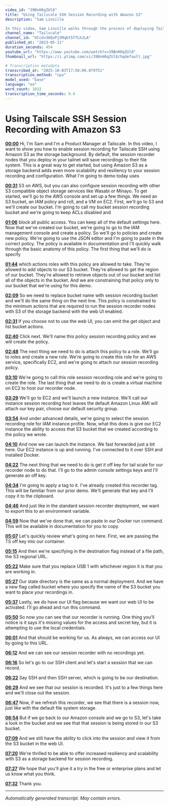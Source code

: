 ```yaml
---
video_id: "39BnH0qZUl8"
title: "Using Tailscale SSH Session Recording with Amazon S3"
description: "Sam Linville 

In this video, Sam Linville walks through the process of deploying Tailscale SSH session recording with S3 as a storage backend. Using S3 as a storage backend gives your session recordi..."
channel_name: "Tailscale"
channel_id: "UCcdv38QxPjSMqbt5ffLhJLA"
published_at: "2023-05-11"
duration_seconds: 454
youtube_url: "https://www.youtube.com/watch?v=39BnH0qZUl8"
thumbnail_url: "https://i.ytimg.com/vi/39BnH0qZUl8/hqdefault.jpg"

# Transcription metadata
transcribed_at: "2025-10-03T17:50:09.879751"
transcription_method: "cpu"
model_used: "base"
language: "en"
word_count: 1032
transcription_time_seconds: 9.4
---
```


# Using Tailscale SSH Session Recording with Amazon S3

**[00:00](https://youtube.com/watch?v=39BnH0qZUl8&t=0s)** Hi, I'm Sam and I'm a Product Manager at Tailscale. In this video, I want to show you how to enable session recording for Tailscale SSH using Amazon S3 as the storage background. By default, the session recorder nodes that you deploy in your tailnet will save recordings to their file system. This is a great way to get started, but using Amazon S3 as a storage backend adds even more scalability and resiliency to your session recording and configuration. What I'm going to demo today uses

**[00:31](https://youtube.com/watch?v=39BnH0qZUl8&t=31s)** S3 on AWS, but you can also configure session recording with other S3 compatible object storage services like Wasabi or Minayo. To get started, we'll go to the AWS console and set up a few things. We need an S3 bucket, an IAM policy and roll, and a VM on EC2. First, we'll go to S3 and we'll create our bucket. I'm going to call my bucket session recording bucket and we're going to keep ACLs disabled and

**[01:06](https://youtube.com/watch?v=39BnH0qZUl8&t=66s)** block all public access. You can keep all of the default settings here. Now that we've created our bucket, we're going to go to the IAM management console and create a policy. So we'll go to policies and create new policy. We're going to use the JSON editor and I'm going to paste in the correct policy. The policy is available in documentation and I'll quickly walk through the basic anatomy of this policy. The first thing that we'll do is specify

**[01:44](https://youtube.com/watch?v=39BnH0qZUl8&t=104s)** which actions roles with this policy are allowed to take. They're allowed to add objects to our S3 bucket. They're allowed to get the region of our bucket. They're allowed to retrieve objects out of our bucket and list all of the objects in the bucket. And we are constraining that policy only to our bucket that we're using for this demo.

**[02:09](https://youtube.com/watch?v=39BnH0qZUl8&t=129s)** So we need to replace bucket name with session recording bucket and we'll do the same thing on the next line. This policy is constrained to the minimum actions that are required to run the session recorder nodes with S3 of the storage backend with the web UI enabled.

**[02:31](https://youtube.com/watch?v=39BnH0qZUl8&t=151s)** If you choose not to use the web UI, you can emit the get object and list bucket actions.

**[02:40](https://youtube.com/watch?v=39BnH0qZUl8&t=160s)** Click next. We'll name this policy session recording policy and we will create the policy.

**[02:48](https://youtube.com/watch?v=39BnH0qZUl8&t=168s)** The next thing we need to do is attach this policy to a role. We'll go to roles and create a new role. We're going to create this role for an AWS service, specifically EC2, and we're going to attach our session recording policy.

**[03:10](https://youtube.com/watch?v=39BnH0qZUl8&t=190s)** We're going to call this role session recording role and we're going to create the role. The last thing that we need to do is create a virtual machine on EC2 to host our recorder node.

**[03:29](https://youtube.com/watch?v=39BnH0qZUl8&t=209s)** We'll go to EC2 and we'll launch a new instance. We'll call our instance session recording host leaves the default Amazon Linux AMI will attach our key pair, choose our default security group.

**[03:54](https://youtube.com/watch?v=39BnH0qZUl8&t=234s)** And under advanced details, we're going to select the session recording role for IAM instance profile. Now, what this does is give our EC2 instance the ability to access that S3 bucket that we created according to the policy we wrote.

**[04:10](https://youtube.com/watch?v=39BnH0qZUl8&t=250s)** And now we can launch the instance. We fast forwarded just a bit here. Our EC2 instance is up and running. I've connected to it over SSH and installed Docker.

**[04:22](https://youtube.com/watch?v=39BnH0qZUl8&t=262s)** The next thing that we need to do is get it off key for tail scale for our recorder node to do that. I'll go to the admin console settings keys and I'll generate an off key.

**[04:34](https://youtube.com/watch?v=39BnH0qZUl8&t=274s)** I'm going to apply a tag to it. I've already created this recorder tag. This will be familiar from our prior demo. We'll generate that key and I'll copy it to the clipboard.

**[04:46](https://youtube.com/watch?v=39BnH0qZUl8&t=286s)** And just like in the standard session recorder deployment, we want to export this to an environment variable.

**[04:59](https://youtube.com/watch?v=39BnH0qZUl8&t=299s)** Now that we've done that, we can paste in our Docker run command. This will be available in documentation for you to copy.

**[05:07](https://youtube.com/watch?v=39BnH0qZUl8&t=307s)** Let's quickly review what's going on here. First, we are passing the TS off key into our container.

**[05:15](https://youtube.com/watch?v=39BnH0qZUl8&t=315s)** And then we're specifying in the destination flag instead of a file path, the S3 regional URL.

**[05:22](https://youtube.com/watch?v=39BnH0qZUl8&t=322s)** Make sure that you replace USB 1 with whichever region it is that you are working in.

**[05:27](https://youtube.com/watch?v=39BnH0qZUl8&t=327s)** Our state directory is the same as a normal deployment. And we have a new flag called bucket where you specify the name of the S3 bucket you want to place your recordings in.

**[05:37](https://youtube.com/watch?v=39BnH0qZUl8&t=337s)** Lastly, we do have our UI flag because we want our web UI to be activated. I'll go ahead and run this command.

**[05:50](https://youtube.com/watch?v=39BnH0qZUl8&t=350s)** So now you can see that our recorder is running. One thing you'll notice is it says it's missing values for the access and secret key, but it is attempting to use the local credentials.

**[06:01](https://youtube.com/watch?v=39BnH0qZUl8&t=361s)** And that should be working for us. As always, we can access our UI by going to this URL.

**[06:12](https://youtube.com/watch?v=39BnH0qZUl8&t=372s)** And we can see our session recorder with no recordings yet.

**[06:16](https://youtube.com/watch?v=39BnH0qZUl8&t=376s)** So let's go to our SSH client and let's start a session that we can record.

**[06:22](https://youtube.com/watch?v=39BnH0qZUl8&t=382s)** Say SSH and then SSH server, which is going to be our destination.

**[06:29](https://youtube.com/watch?v=39BnH0qZUl8&t=389s)** And we see that our session is recorded. It's just to a few things here and we'll close out the session.

**[06:47](https://youtube.com/watch?v=39BnH0qZUl8&t=407s)** Now, if we refresh this recorder, we see that there is a session now, just like with the default file system storage.

**[06:54](https://youtube.com/watch?v=39BnH0qZUl8&t=414s)** But if we go back to our Amazon console and we go to S3, let's take a look in the bucket and we see that that session is being stored in our S3 bucket.

**[07:09](https://youtube.com/watch?v=39BnH0qZUl8&t=429s)** And we still have the ability to click into the session and view it from the S3 bucket in the web UI.

**[07:20](https://youtube.com/watch?v=39BnH0qZUl8&t=440s)** We're thrilled to be able to offer increased resiliency and scalability with S3 as a storage backend for session recording.

**[07:27](https://youtube.com/watch?v=39BnH0qZUl8&t=447s)** We hope that you'll give it a try in the free or enterprise plans and let us know what you think.

**[07:32](https://youtube.com/watch?v=39BnH0qZUl8&t=452s)** Thank you.

---

*Automatically generated transcript. May contain errors.*
